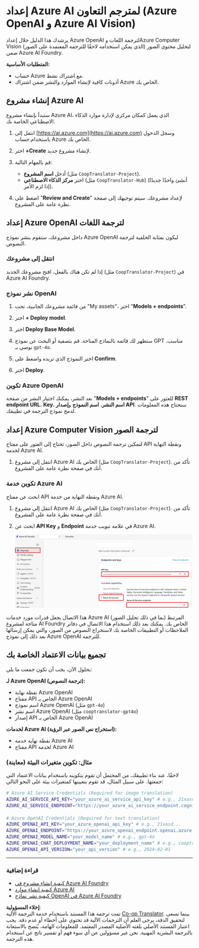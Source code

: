 <!--
CO_OP_TRANSLATOR_METADATA:
{
  "original_hash": "220341925e9a67a0e467d1ba94d3cf7d",
  "translation_date": "2025-05-07T14:20:04+00:00",
  "source_file": "getting_started/set-up-azure-ai.md",
  "language_code": "ar"
}
-->
# إعداد Azure AI لمترجم التعاون (Azure OpenAI و Azure AI Vision)

يرشدك هذا الدليل خلال إعداد Azure OpenAI لترجمة اللغات وAzure Computer Vision لتحليل محتوى الصور (الذي يمكن استخدامه لاحقًا للترجمة المعتمدة على الصور) ضمن Azure AI Foundry.

**المتطلبات الأساسية:**
- حساب Azure مع اشتراك نشط.
- أذونات كافية لإنشاء الموارد والنشر ضمن اشتراك Azure الخاص بك.

## إنشاء مشروع Azure AI

ستبدأ بإنشاء مشروع Azure AI، الذي يعمل كمكان مركزي لإدارة موارد الذكاء الاصطناعي الخاصة بك.

1. انتقل إلى [https://ai.azure.com](https://ai.azure.com) وسجل الدخول باستخدام حساب Azure الخاص بك.

1. اختر **+Create** لإنشاء مشروع جديد.

1. قم بالمهام التالية:
   - أدخل **اسم المشروع** (مثل `CoopTranslator-Project`).
   - اختر **مركز الذكاء الاصطناعي** (مثل `CoopTranslator-Hub`) (أنشئ واحدًا جديدًا إذا لزم الأمر).

1. اضغط على "**Review and Create**" لإعداد مشروعك. سيتم توجيهك إلى صفحة نظرة عامة على المشروع.

## إعداد Azure OpenAI لترجمة اللغات

داخل مشروعك، ستقوم بنشر نموذج Azure OpenAI ليكون بمثابة الخلفية لترجمة النصوص.

### انتقل إلى مشروعك

إذا لم تكن هناك بالفعل، افتح مشروعك الجديد (مثل `CoopTranslator-Project`) في Azure AI Foundry.

### نشر نموذج OpenAI

1. من قائمة مشروعك الجانبية، تحت "My assets"، اختر "**Models + endpoints**".

1. اختر **+ Deploy model**.

1. اختر **Deploy Base Model**.

1. ستظهر لك قائمة بالنماذج المتاحة. قم بتصفية أو البحث عن نموذج GPT مناسب. نوصي بـ `gpt-4o`.

1. اختر النموذج الذي تريده واضغط على **Confirm**.

1. اختر **Deploy**.

### تكوين Azure OpenAI

بعد النشر، يمكنك اختيار النشر من صفحة "**Models + endpoints**" للعثور على **REST endpoint URL**، **Key**، **اسم النشر**، **اسم النموذج** و**إصدار API**. ستحتاج هذه المعلومات لدمج نموذج الترجمة في تطبيقك.

## إعداد Azure Computer Vision لترجمة الصور

لتمكين ترجمة النصوص داخل الصور، تحتاج إلى العثور على مفتاح API ونقطة النهاية لخدمة Azure AI.

1. انتقل إلى مشروع Azure AI الخاص بك (مثل `CoopTranslator-Project`). تأكد من أنك في صفحة نظرة عامة على المشروع.

### تكوين خدمة Azure AI

ابحث عن مفتاح API ونقطة النهاية من خدمة Azure AI.

1. انتقل إلى مشروع Azure AI الخاص بك (مثل `CoopTranslator-Project`). تأكد من أنك في صفحة نظرة عامة على المشروع.

1. ابحث عن **API Key** و **Endpoint** في علامة تبويب خدمة Azure AI.

    ![Find API Key and Endpoint](../../../getting_started/imgs/find-azure-ai-info.png)

هذا الاتصال يجعل قدرات مورد خدمات Azure AI المرتبط (بما في ذلك تحليل الصور) متاحة لمشروع AI Foundry الخاص بك. يمكنك بعد ذلك استخدام هذا الاتصال في دفاتر الملاحظات أو التطبيقات الخاصة بك لاستخراج النصوص من الصور، والتي يمكن إرسالها بعد ذلك إلى نموذج Azure OpenAI للترجمة.

## تجميع بيانات الاعتماد الخاصة بك

بحلول الآن، يجب أن تكون جمعت ما يلي:

**لـ Azure OpenAI (ترجمة النصوص):**
- نقطة نهاية Azure OpenAI
- مفتاح API الخاص بـ Azure OpenAI
- اسم نموذج Azure OpenAI (مثل `gpt-4o`)
- اسم نشر Azure OpenAI (مثل `cooptranslator-gpt4o`)
- إصدار API الخاص بـ Azure OpenAI

**لخدمات Azure AI (استخراج نص الصور عبر الرؤية):**
- نقطة نهاية خدمة Azure AI
- مفتاح API لخدمة Azure AI

### مثال: تكوين متغيرات البيئة (معاينة)

لاحقًا، عند بناء تطبيقك، من المحتمل أن تقوم بتكوينه باستخدام بيانات الاعتماد التي جمعتها. على سبيل المثال، قد تقوم بتعيينها كمتغيرات بيئة على النحو التالي:

```bash
# Azure AI Service Credentials (Required for image translation)
AZURE_AI_SERVICE_API_KEY="your_azure_ai_service_api_key" # e.g., 21xasd...
AZURE_AI_SERVICE_ENDPOINT="https://your_azure_ai_service_endpoint.cognitiveservices.azure.com/"

# Azure OpenAI Credentials (Required for text translation)
AZURE_OPENAI_API_KEY="your_azure_openai_api_key" # e.g., 21xasd...
AZURE_OPENAI_ENDPOINT="https://your_azure_openai_endpoint.openai.azure.com/"
AZURE_OPENAI_MODEL_NAME="your_model_name" # e.g., gpt-4o
AZURE_OPENAI_CHAT_DEPLOYMENT_NAME="your_deployment_name" # e.g., cooptranslator-gpt4o
AZURE_OPENAI_API_VERSION="your_api_version" # e.g., 2024-02-01
```

---

### قراءة إضافية

- [كيفية إنشاء مشروع في Azure AI Foundry](https://learn.microsoft.com/azure/ai-foundry/how-to/create-projects?tabs=ai-studio)
- [كيفية إنشاء موارد Azure AI](https://learn.microsoft.com/azure/ai-foundry/how-to/create-azure-ai-resource?tabs=portal)
- [كيفية نشر نماذج OpenAI في Azure AI Foundry](https://learn.microsoft.com/en-us/azure/ai-foundry/how-to/deploy-models-openai)

**إخلاء المسؤولية**:  
تمت ترجمة هذا المستند باستخدام خدمة الترجمة الآلية [Co-op Translator](https://github.com/Azure/co-op-translator). بينما نسعى لتحقيق الدقة، يرجى العلم أن الترجمات الآلية قد تحتوي على أخطاء أو عدم دقة. يجب اعتبار المستند الأصلي بلغته الأصلية المصدر المعتمد. للمعلومات الهامة، يُنصح بالاستعانة بالترجمة البشرية المهنية. نحن غير مسؤولين عن أي سوء فهم أو تفسير ناتج عن استخدام هذه الترجمة.